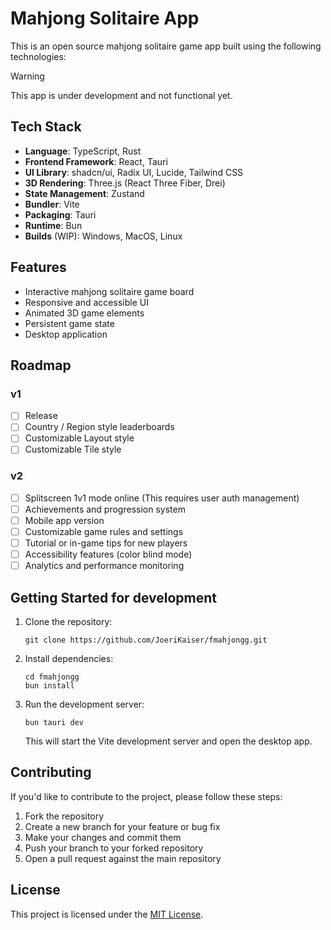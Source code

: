 # Mahjong Solitaire App

This is an open source mahjong solitaire game app built using the following technologies:

> [!WARNING]
> This app is under development and not functional yet.

## Tech Stack

- **Language**: TypeScript, Rust
- **Frontend Framework**: React, Tauri
- **UI Library**: shadcn/ui, Radix UI, Lucide, Tailwind CSS
- **3D Rendering**: Three.js (React Three Fiber, Drei)
- **State Management**: Zustand
- **Bundler**: Vite
- **Packaging**: Tauri
- **Runtime**: Bun
- **Builds** (WIP): Windows, MacOS, Linux

## Features

- Interactive mahjong solitaire game board
- Responsive and accessible UI
- Animated 3D game elements
- Persistent game state
- Desktop application

## Roadmap
### v1
 - [ ] Release
 - [ ] Country / Region style leaderboards
 - [ ] Customizable Layout style
 - [ ] Customizable Tile style

### v2

 - [ ] Splitscreen 1v1 mode online (This requires user auth management)
 - [ ] Achievements and progression system
 - [ ] Mobile app version
 - [ ] Customizable game rules and settings
 - [ ] Tutorial or in-game tips for new players
 - [ ] Accessibility features (color blind mode)
 - [ ] Analytics and performance monitoring

## Getting Started for development

1. Clone the repository:

   ```
   git clone https://github.com/JoeriKaiser/fmahjongg.git
   ```

2. Install dependencies:

   ```
   cd fmahjongg
   bun install
   ```

3. Run the development server:

   ```
   bun tauri dev
   ```

   This will start the Vite development server and open the desktop app.

## Contributing

If you'd like to contribute to the project, please follow these steps:

1. Fork the repository
2. Create a new branch for your feature or bug fix
3. Make your changes and commit them
4. Push your branch to your forked repository
5. Open a pull request against the main repository

## License

This project is licensed under the [MIT License](LICENSE).